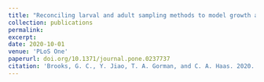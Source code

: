 ```yaml
---
title: "Reconciling larval and adult sampling methods to model growth across life-stages"
collection: publications
permalink: 
excerpt:
date: 2020-10-01
venue: 'PLoS One'
paperurl: doi.org/10.1371/journal.pone.0237737
citation: 'Brooks, G. C., Y. Jiao, T. A. Gorman, and C. A. Haas. 2020. Reconciling larval and adult sampling methods to model growth across life-stages. <i>PLoS ONE</i> 15:e0237737.'
---
```


